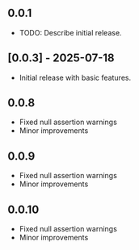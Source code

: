 ## 0.0.1

* TODO: Describe initial release.


## [0.0.3] - 2025-07-18

- Initial release with basic features.

## 0.0.8
- Fixed null assertion warnings
- Minor improvements


## 0.0.9
- Fixed null assertion warnings
- Minor improvements

## 0.0.10
- Fixed null assertion warnings
- Minor improvements
